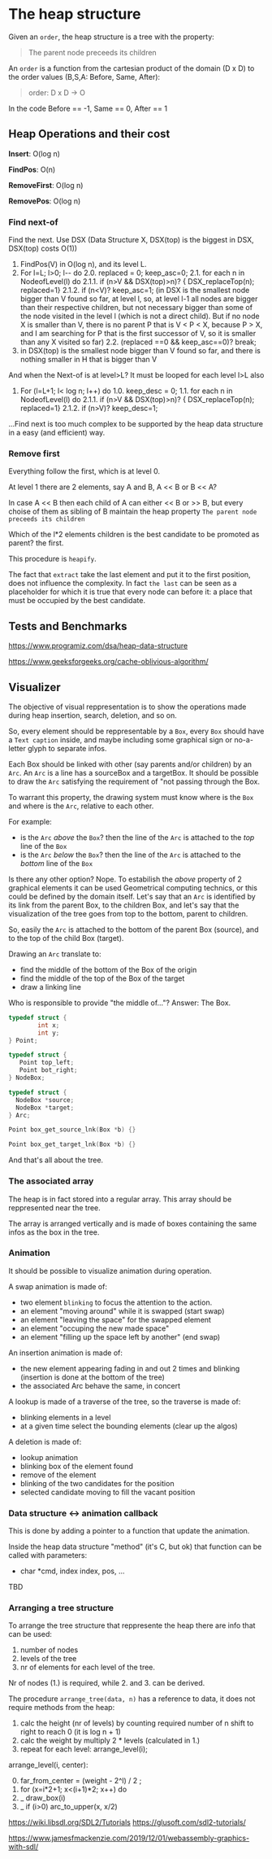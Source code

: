 # The heap structure

Given an `order`, the heap structure is a tree with the property:

> The parent node preceeds its children

An `order` is a function from the cartesian product of the domain (D x D)
to the order values (B,S,A: Before, Same, After):

> order: D x D -> O

In the code Before == -1, Same == 0, After == 1

## Heap Operations and their cost

**Insert**: O(log n)

**FindPos**: O(n)

**RemoveFirst**: O(log n)

**RemovePos**: O(log n)

### Find next-of

Find the next. Use DSX (Data Structure X, DSX(top) is the biggest in DSX, DSX(top) costs O(1))

1. FindPos(V) in O(log n), and its level L.
2. For l=L; l>0; l-- do
   2.0. replaced = 0; keep_asc=0;
   2.1. for each n in NodeofLevel(l) do
       2.1.1. if (n>V && DSX(top)>n)? { DSX_replaceTop(n); replaced=1}
       2.1.2. if (n<V)? keep_asc=1;
   (in DSX is the smallest node bigger than V found so far, at level l, so,
    at level l-1 all nodes are bigger than their respective children,
    but not necessary bigger than some of the node visited in the level l (which is not a direct child).
    But if no node X is smaller than V, there is no parent P that is V < P < X, because P > X, and I am
    searching for P that is the first successor of V, so it is smaller than any X visited so far)
   2.2. (replaced ==0 && keep_asc==0)? break;
3. in DSX(top) is the smallest node bigger than V found so far, and there is nothing smaller in H that is bigger than V

And when the Next-of is at level>L? It must be looped for each level l>L also

1. For (l=L+1; l< log n; l++) do
  1.0. keep_desc = 0;
  1.1. for each n in NodeofLevel(l) do
       2.1.1. if (n>V && DSX(top)>n)? { DSX_replaceTop(n); replaced=1}
       2.1.2. if (n>V)? keep_desc=1;

...Find next is too much complex to be supported by the heap data structure in a easy (and efficient) way.

### Remove first

Everything follow the first, which is at level 0.

At level 1 there are 2 elements, say A and B, A << B or B << A?

In case A << B then each child of A can either << B or >> B, but every choise of them as
sibling of B maintain the heap property `The parent node preceeds its children`

Which of the l*2 elements children is the best candidate to be promoted as parent? the first.

This procedure is `heapify`.

The fact that `extract` take the last element and put it to the first position, does not influence
the complexity. In fact `the last` can be seen as a placeholder for which it is true that every
node can before it: a place that must be occupied by the best candidate.

## Tests and Benchmarks

https://www.programiz.com/dsa/heap-data-structure

https://www.geeksforgeeks.org/cache-oblivious-algorithm/


## Visualizer

The objective of visual reppresentation is to show the operations made during heap insertion, search, deletion, and so on.

So, every element should be reppresentable by a `Box`, every `Box` should have a `Text caption` inside, and maybe including
some graphical sign or no-a-letter glyph to separate infos.

Each Box should be linked with other (say parents and/or children) by an `Arc`. An `Arc` is a line has a sourceBox and
a targetBox. It should be possible to draw the `Arc` satisfying the requirement of "not passing through the Box.

To warrant this property, the drawing system must know where is the `Box` and where is the `Arc`, relative to each other.

For example:

* is the `Arc` _above_ the `Box`? then the line of the `Arc` is attached to the _top_ line of the `Box`
* is the `Arc` _below_ the `Box`? then the line of the `Arc` is attached to the _bottom_ line of the `Box`

Is there any other option? Nope. To estabilish the _above_ property of 2 graphical elements it can be used Geometrical computing
technics, or this could be defined by the domain itself. Let's say that an `Arc` is identified by its link from the parent Box,
to the children Box, and let's say that the visualization of the tree goes from top to the bottom, parent to children.

So, easily the `Arc` is attached to the bottom of the parent Box (source), and to the top of the child Box (target).

Drawing an `Arc` translate to:

* find the middle of the bottom of the Box of the origin
* find the middle of the top of the Box of the target
* draw a linking line

Who is responsible to provide "the middle of..."? Answer: The Box.

```C
typedef struct {
        int x;
        int y;
} Point;

typedef struct {
   Point top_left;
   Point bot_right;
} NodeBox;

typedef struct {
  NodeBox *source;
  NodeBox *target;
} Arc;

Point box_get_source_lnk(Box *b) {}

Point box_get_target_lnk(Box *b) {}

```

And that's all about the tree.

### The associated array

The heap is in fact stored into a regular array. This array should be reppresented near the tree.

The array is arranged vertically and is made of boxes containing the same infos as the box in the tree.

### Animation

It should be possible to visualize animation during operation.

A swap animation is made of:

* two element `blinking` to focus the attention to the action.
* an element "moving around" while it is swapped (start swap)
* an element "leaving the space" for the swapped element
* an element "occuping the new made space"
* an element "filling up the space left by another" (end swap)

An insertion animation is made of:

* the new element appearing fading in and out 2 times and blinking (insertion is done at the bottom of the tree)
* the associated Arc behave the same, in concert

A lookup is made of a traverse of the tree, so the traverse is made of:

* blinking elements in a level
* at a given time select the bounding elements (clear up the algos)

A deletion is made of:

* lookup animation
* blinking box of the element found
* remove of the element
* blinking of the two candidates for the position
* selected candidate moving to fill the vacant position

### Data structure <-> animation callback

This is done by adding a pointer to a function that update the animation.

Inside the heap data structure "method" (it's C, but ok) that function can be called with parameters:

* char *cmd, index index, pos, ...

TBD

### Arranging a tree structure

To arrange the tree structure that reppresente the heap there are info that can be used:

1. number of nodes
2. levels of the tree
3. nr of elements for each level of the tree.

Nr of nodes (1.) is required, while 2. and 3. can be derived.

The procedure `arrange_tree(data, n)` has a reference to data, it does not require methods from the heap:

1. calc the height (nr of levels) by counting required number of n shift to right to reach 0 (it is log n + 1)
2. calc the weight by multiply 2 * levels (calculated in 1.)
3. repeat for each level: arrange_level(i);

arrange_level(i, center):

0. far_from_center = (weight - 2^l) / 2 ;
1. for (x=i*2+1; x<(i+1)*2; x++) do
2. _  draw_box(i)
3. _  if (i>0) arc_to_upper(x, x/2)



https://wiki.libsdl.org/SDL2/Tutorials
https://glusoft.com/sdl2-tutorials/


https://www.jamesfmackenzie.com/2019/12/01/webassembly-graphics-with-sdl/